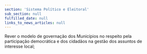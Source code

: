 ```yaml
---
section: 'Sistema Político e Eleitoral'
sub_section: null
fulfilled_date: null
links_to_news_articles: null
---
```


Rever o modelo de governação dos Municípios no respeito pela participação democrática e dos cidadãos na gestão dos assuntos de interesse local;